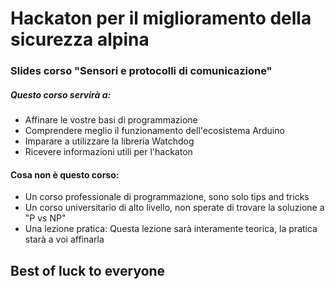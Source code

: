 # Hackaton per il miglioramento della sicurezza alpina
### Slides corso "Sensori e protocolli di comunicazione"

##### Questo corso servirà a:
 - Affinare le vostre basi di programmazione
 - Comprendere meglio il funzionamento dell'ecosistema Arduino
 - Imparare a utilizzare la libreria Watchdog
 - Ricevere informazioni utili per l'hackaton

#### Cosa non è questo corso:
- Un corso professionale di programmazione, sono solo tips and tricks
- Un corso universitario di alto livello, non sperate di trovare la soluzione a "P vs NP"
- Una lezione pratica: Questa lezione sarà interamente teorica, la pratica starà a voi affinarla

## Best of luck to everyone
